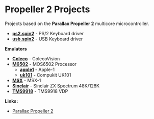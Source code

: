# Propeller 2 Projects

Projects based on the **Parallax Propeller 2** multicore microcontroller.

 * **[ps2.spin2](ps2.spin2)** - PS/2 Keyboard driver
 * **[usb.spin2](ps2.spin2)** - USB Keyboard driver

**Emulators**

 * **[Coleco](Coleco)** - ColecoVision
 * **[M6502](M6502)** - MOS6502 Processor
   * **[apple1](M6502/apple1)** - Apple-1
   * **[uk101](M6502/uk101)** - Compukit UK101
 * **[MSX](MSX)** - MSX-1
 * **[Sinclair](Sinclair)** - Sinclair ZX Spectrum 48K/128K
 * **[TMS9918](TMS9918)** - TMS9918 VDP

**Links:**

 * [Parallax Propeller 2](https://www.parallax.com/propeller-2)

